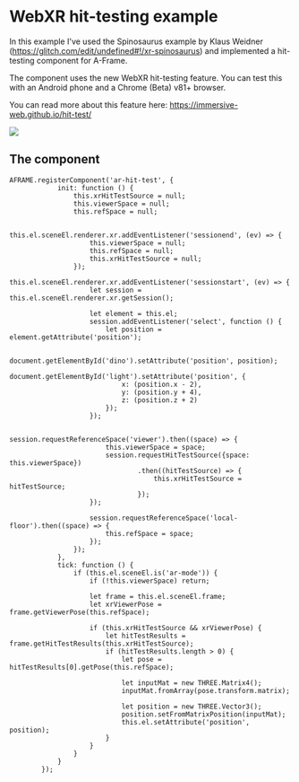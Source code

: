 # WebXR hit-testing example

In this example I've used the Spinosaurus example by Klaus Weidner (https://glitch.com/edit/undefined#!/xr-spinosaurus)
and implemented a hit-testing component for A-Frame.

The component uses the new WebXR hit-testing feature. You can test this with an Android phone and a Chrome (Beta) v81+ browser.

You can read more about this feature here: https://immersive-web.github.io/hit-test/

![](example.gif)

## The component

```
AFRAME.registerComponent('ar-hit-test', {
			init: function () {
				this.xrHitTestSource = null;
				this.viewerSpace = null;
				this.refSpace = null;

				this.el.sceneEl.renderer.xr.addEventListener('sessionend', (ev) => {
					this.viewerSpace = null;
					this.refSpace = null;
					this.xrHitTestSource = null;
				});
				this.el.sceneEl.renderer.xr.addEventListener('sessionstart', (ev) => {
					let session = this.el.sceneEl.renderer.xr.getSession();

					let element = this.el;
					session.addEventListener('select', function () {
						let position = element.getAttribute('position');

						document.getElementById('dino').setAttribute('position', position);
						document.getElementById('light').setAttribute('position', {
							x: (position.x - 2),
							y: (position.y + 4),
							z: (position.z + 2)
						});
					});

					session.requestReferenceSpace('viewer').then((space) => {
						this.viewerSpace = space;
						session.requestHitTestSource({space: this.viewerSpace})
								.then((hitTestSource) => {
									this.xrHitTestSource = hitTestSource;
								});
					});

					session.requestReferenceSpace('local-floor').then((space) => {
						this.refSpace = space;
					});
				});
			},
			tick: function () {
				if (this.el.sceneEl.is('ar-mode')) {
					if (!this.viewerSpace) return;

					let frame = this.el.sceneEl.frame;
					let xrViewerPose = frame.getViewerPose(this.refSpace);

					if (this.xrHitTestSource && xrViewerPose) {
						let hitTestResults = frame.getHitTestResults(this.xrHitTestSource);
						if (hitTestResults.length > 0) {
							let pose = hitTestResults[0].getPose(this.refSpace);

							let inputMat = new THREE.Matrix4();
							inputMat.fromArray(pose.transform.matrix);

							let position = new THREE.Vector3();
							position.setFromMatrixPosition(inputMat);
							this.el.setAttribute('position', position);
						}
					}
				}
			}
		});
```
